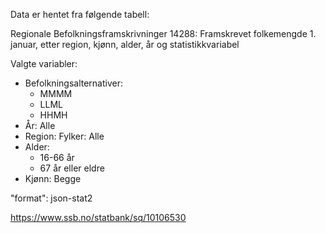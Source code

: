 
Data er hentet fra følgende tabell:

Regionale Befolkningsframskrivninger
14288: Framskrevet folkemengde 1. januar, etter region, kjønn, alder, år og statistikkvariabel

Valgte variabler:

- Befolkningsalternativer:
    - MMMM
    - LLML
    - HHMH
- År: Alle
- Region: Fylker: Alle
- Alder:
     - 16-66 år
     - 67 år eller eldre
- Kjønn: Begge

"format": json-stat2

https://www.ssb.no/statbank/sq/10106530